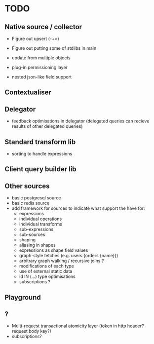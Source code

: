 # TODO

## Native source / collector

- Figure out upsert (-+>)
- Figure out putting some of stdlibs in main

- update from multiple objects
- plug-in permissioning layer
- nested json-like field support

## Contextualiser

## Delegator

- feedback optimisations in delegator (delegated queries can recieve results of other delegated queries)

## Standard transform lib

- sorting to handle expressions

## Client query builder lib

## Other sources

- basic postgresql source
- basic redis source
- add framework for sources to indicate what support the have for:
  - expressions
  - individual operations
  - individual transforms
  - sub-expressions
  - sub-sources
  - shaping
  - aliasing in shapes
  - expressions as shape field values
  - graph-style fetches (e.g. users {orders {name}})
  - arbitrary graph walking / recursive joins ?
  - modifications of each type
  - use of external static data
  - id IN (...) type optimisations
  - subscriptions ?

## Playground

## ?

- Multi-request transactional atomicity layer (token in http header? request body key?)
- subscriptions?
